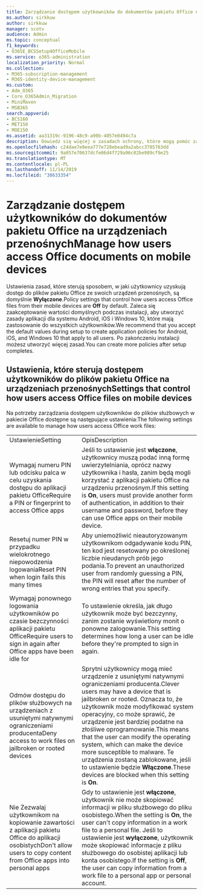 ```yaml
---
title: Zarządzanie dostępem użytkowników do dokumentów pakietu Office na urządzeniach przenośnych
ms.author: sirkkuw
author: sirkkuw
manager: scotv
audience: Admin
ms.topic: conceptual
f1_keywords:
- O365E_BCSSetup4OfficeMobile
ms.service: o365-administration
localization_priority: Normal
ms.collection:
- M365-subscription-management
- M365-identity-device-management
ms.custom:
- Adm_O365
- Core_O365Admin_Migration
- MiniMaven
- MSB365
search.appverid:
- BCS160
- MET150
- MOE150
ms.assetid: aa31319c-9196-48c9-a90b-4057e0494c7a
description: Dowiedz się więcej o zasadach ochrony, które mogą pomóc zabezpieczyć dostęp do aplikacji pakietu Office z urządzeń przenośnych.
ms.openlocfilehash: c24dae7e0eea777e728ebead9a2abcc3785763dd
ms.sourcegitcommit: 9a057e70637dcfe06d4f729a96c02be989cf9e25
ms.translationtype: MT
ms.contentlocale: pl-PL
ms.lasthandoff: 11/14/2019
ms.locfileid: "38633354"
---
```

# <a name="manage-how-users-access-office-documents-on-mobile-devices"></a><span data-ttu-id="00ff3-103">Zarządzanie dostępem użytkowników do dokumentów pakietu Office na urządzeniach przenośnych</span><span class="sxs-lookup"><span data-stu-id="00ff3-103">Manage how users access Office documents on mobile devices</span></span>

 <span data-ttu-id="00ff3-104">Ustawienia zasad, które sterują sposobem, w jaki użytkownicy uzyskują dostęp do plików pakietu Office ze swoich urządzeń przenośnych, są domyślnie **Wyłączone**.</span><span class="sxs-lookup"><span data-stu-id="00ff3-104">Policy settings that control how users access Office files from their mobile devices are **Off** by default.</span></span> <span data-ttu-id="00ff3-105">Zaleca się zaakceptowanie wartości domyślnych podczas instalacji, aby utworzyć zasady aplikacji dla systemu Android, iOS i Windows 10, które mają zastosowanie do wszystkich użytkowników.</span><span class="sxs-lookup"><span data-stu-id="00ff3-105">We recommend that you accept the default values during setup to create application policies for Android, iOS, and Windows 10 that apply to all users.</span></span> <span data-ttu-id="00ff3-106">Po zakończeniu instalacji możesz utworzyć więcej zasad.</span><span class="sxs-lookup"><span data-stu-id="00ff3-106">You can create more policies after setup completes.</span></span> 
  
## <a name="settings-that-control-how-users-access-office-files-on-mobile-devices"></a><span data-ttu-id="00ff3-107">Ustawienia, które sterują dostępem użytkowników do plików pakietu Office na urządzeniach przenośnych</span><span class="sxs-lookup"><span data-stu-id="00ff3-107">Settings that control how users access Office files on mobile devices</span></span>

<span data-ttu-id="00ff3-108">Na potrzeby zarządzania dostępem użytkowników do plików służbowych w pakiecie Office dostępne są następujące ustawienia:</span><span class="sxs-lookup"><span data-stu-id="00ff3-108">The following settings are available to manage how users access Office work files:</span></span>
  
|||
|:-----|:-----|
|<span data-ttu-id="00ff3-109">Ustawienie</span><span class="sxs-lookup"><span data-stu-id="00ff3-109">Setting</span></span>  <br/> |<span data-ttu-id="00ff3-110">Opis</span><span class="sxs-lookup"><span data-stu-id="00ff3-110">Description</span></span>  <br/> |
|<span data-ttu-id="00ff3-111">Wymagaj numeru PIN lub odcisku palca w celu uzyskania dostępu do aplikacji pakietu Office</span><span class="sxs-lookup"><span data-stu-id="00ff3-111">Require a PIN or fingerprint to access Office apps</span></span>  <br/> |<span data-ttu-id="00ff3-112">Jeśli to ustawienie jest **włączone**, użytkownicy muszą podać inną formę uwierzytelniania, oprócz nazwy użytkownika i hasła, zanim będą mogli korzystać z aplikacji pakietu Office na urządzeniu przenośnym.</span><span class="sxs-lookup"><span data-stu-id="00ff3-112">If this setting is **On**, users must provide another form of authentication, in addition to their username and password, before they can use Office apps on their mobile device.</span></span>  <br/> |
|<span data-ttu-id="00ff3-113">Resetuj numer PIN w przypadku wielokrotnego niepowodzenia logowania</span><span class="sxs-lookup"><span data-stu-id="00ff3-113">Reset PIN when login fails this many times</span></span>  <br/> |<span data-ttu-id="00ff3-114">Aby uniemożliwić nieautoryzowanym użytkownikom odgadywanie kodu PIN, ten kod jest resetowany po określonej liczbie nieudanych prób jego podania.</span><span class="sxs-lookup"><span data-stu-id="00ff3-114">To prevent an unauthorized user from randomly guessing a PIN, the PIN will reset after the number of wrong entries that you specify.</span></span>  <br/> |
|<span data-ttu-id="00ff3-115">Wymagaj ponownego logowania użytkowników po czasie bezczynności aplikacji pakietu Office</span><span class="sxs-lookup"><span data-stu-id="00ff3-115">Require users to sign in again after Office apps have been idle for</span></span>  <br/> |<span data-ttu-id="00ff3-116">To ustawienie określa, jak długo użytkownik może być bezczynny, zanim zostanie wyświetlony monit o ponowne zalogowanie.</span><span class="sxs-lookup"><span data-stu-id="00ff3-116">This setting determines how long a user can be idle before they're prompted to sign in again.</span></span>  <br/> |
|<span data-ttu-id="00ff3-117">Odmów dostępu do plików służbowych na urządzeniach z usuniętymi natywnymi ograniczeniami producenta</span><span class="sxs-lookup"><span data-stu-id="00ff3-117">Deny access to work files on jailbroken or rooted devices</span></span>  <br/> |<span data-ttu-id="00ff3-118">Sprytni użytkownicy mogą mieć urządzenie z usuniętymi natywnymi ograniczeniami producenta.</span><span class="sxs-lookup"><span data-stu-id="00ff3-118">Clever users may have a device that is jailbroken or rooted.</span></span> <span data-ttu-id="00ff3-119">Oznacza to, że użytkownik może modyfikować system operacyjny, co może sprawić, że urządzenie jest bardziej podatne na złośliwe oprogramowanie.</span><span class="sxs-lookup"><span data-stu-id="00ff3-119">This means that the user can modify the operating system, which can make the device more susceptible to malware.</span></span> <span data-ttu-id="00ff3-120">Te urządzenia zostaną zablokowane, jeśli to ustawienie będzie **Włączone**.</span><span class="sxs-lookup"><span data-stu-id="00ff3-120">These devices are blocked when this setting is **On**.</span></span>  <br/> |
|<span data-ttu-id="00ff3-121">Nie Zezwalaj użytkownikom na kopiowanie zawartości z aplikacji pakietu Office do aplikacji osobistych</span><span class="sxs-lookup"><span data-stu-id="00ff3-121">Don't allow users to copy content from Office apps into personal apps</span></span>  <br/> |<span data-ttu-id="00ff3-122">Gdy to ustawienie jest **włączone**, użytkownik nie może skopiować informacji w pliku służbowego do pliku osobistego.</span><span class="sxs-lookup"><span data-stu-id="00ff3-122">When the setting is **On**, the user can't copy information in a work file to a personal file.</span></span> <span data-ttu-id="00ff3-123">Jeśli to ustawienie jest **wyłączone**, użytkownik może skopiować informacje z pliku służbowego do osobistej aplikacji lub konta osobistego.</span><span class="sxs-lookup"><span data-stu-id="00ff3-123">If the setting is **Off**, the user can copy information from a work file to a personal app or personal account.</span></span>  <br/> |
   

